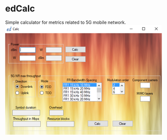 # edCalc
Simple calculator for metrics related to 5G mobile network.
![edCalc initial menu](Snapshot.png)
